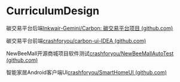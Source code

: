 # CurriculumDesign

碳交易平台后端[Inkwair-Gemini/Carbon: 碳交易平台项目 (github.com)](https://github.com/Inkwair-Gemini/Carbon)

碳交易平台前端[crashforyou/carbon-ui-IDEA (github.com)](https://github.com/crashforyou/carbon-ui-IDEA)

NewBeeMall开源商城项目软件测试[crashforyou/NewBeeMallAutoTest (github.com)](https://github.com/crashforyou/NewBeeMallAutoTest)

智能家居Android客户端UI[crashforyou/SmartHomeUI (github.com)](https://github.com/crashforyou/SmartHomeUI)
